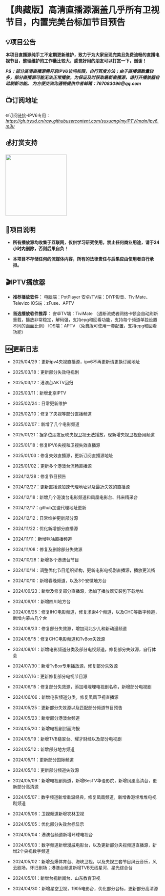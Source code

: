 # 【典藏版】高清直播源涵盖几乎所有卫视节目，内置完美台标加节目预告

## 💡项目公告

**本项目直播源纯手工不定期更新维护，致力于为大家呈现完美且免费流畅的直播电视节目，整理维护的工作量比较大，感觉好用的朋友可以打赏一下，谢谢！**

**_PS：部分高清直播源需开启IPV6访问权限，自行百度方法；由于直播源数量较多，部分直播源可能无法正常播放，为保证及时获取最新直播源，请打开播放器自动刷新功能。
为方便交流沟通特提供作者邮箱：767083096@qq.com_**

## 📺订阅地址

🌐订阅链接-IPV6专用：_https://gh.tryxd.cn/raw.githubusercontent.com/suxuang/myIPTV/main/ipv6.m3u_

## 💰打赏支持
<p>
<img width="200" height="200" src="https://gh.tryxd.cn/raw.githubusercontent.com/suxuang/myIPTV/main/img/赞赏.png">
</p>

## 📖项目说明

- **所有播放源均收集于互联网，仅供学习研究使用，禁止任何商业用途，请于24小时内删除，否则后果自负！**

- **本项目不存储任何的流媒体内容，所有的法律责任与后果应由使用者自行承担。**

## 🎬IPTV播放器

- **推荐播放软件：**
电脑端：PotPlayer 安卓/TV端：DIYP影音、TiviMate、Televizo IOS端：zFuse、APTV

- **首选播放软件推荐：**
安卓TV端：TiviMate （遇断流或者网络卡顿会自动刷新重载，播放非常稳定，解码强，支持epg和回看功能，支持每个频道单独设置不同的画面比例）
IOS端：APTV （免费版可使用一套配置，支持epg和回看功能）

## 🆕更新日志

- 2025/04/29：更新ipv4央视直播源，ipv6不再更新请更换订阅地址

- 2025/03/18：更新部分失效电视剧

- 2025/03/12：港澳台AKTV回归

- 2025/03/11：新增北京IPTV

- 2025/02/24：日常更新维护

- 2025/02/10：修复了央视等部分直播频道

- 2025/02/07：新增了几个电影频道

- 2025/01/21：据多位朋友反映央视卫视无法播放，现新增央视卫视备用频道

- 2025/01/18：修复IPV6央视和卫视失效直播源

- 2025/01/03：修复失效直播源，更新订阅直播源地址

- 2025/01/02：更新多个港澳台流畅直播源

- 2024/12/28：修复节目预告

- 2024/12/27：更新直播源加速代理地址以及最近失效的直播源

- 2024/12/18：新增几个港澳台电影频道和凤凰电影台、纬来精采台

- 2024/12/17：github加速代理地址更新

- 2024/12/12：日常维护更新部分源

- 2024/11/22：优化新增部分直播源

- 2024/11/11：新增咪咕直播频道

- 2024/11/08：修复及删除部分失效源

- 2024/10/28：新增多个港澳台节目

- 2024/10/14：调整优化节目组织架构，更新电影电视剧直播源，播放更流畅

- 2024/10/10：新增春晚频道，以及3个安徽地方台

- 2024/09/23：新增及修复部分直播源，添加了播放器安装包下载地址

- 2024/09/01：新增四川地方台

- 2024/08/25：修复IHO电影频道，修复求索4个频道，以及CHC等数字频道，新增内蒙古几个台

- 2024/08/23：修复部分失效源，增加河北少儿和新动漫频道

- 2024/08/15：修复CHC电影频道和TvBox失效源

- 2024/08/01：新增电影频道分类及部分电视频道，修复部分失效源，自行体会

- 2024/07/30：新增TvBox专用播放源，修复部分失效源

- 2024/07/16：更新修复部分电视节目源

- 2024/06/15：修复部分失效源，添加堆埋埋电视剧名称，新增部分电视剧

- 2024/06/06：新增电影频道分类，修复凤凰卫视直播源

- 2024/05/25：更新部分失效源以及匹配部分频道节目预告
  
- 2024/05/23：新增部分港澳台频道

- 2024/05/20：新增电视剧封面海报

- 2024/05/19：新增TVB翡翠台、耀才财经以及部分电视剧

- 2024/05/12：新增部分地方频道

- 2024/05/11：更新部分国际频道

- 2024/05/10：更新部分频道失效源

- 2024/05/09：新增电视剧频道，新增BesTV华语影院，新增凤凰高清台，更新部分高清源

- 2024/05/07：数字频道新增重温经典，修复凤凰频道，新增香港埋堆堆电视剧频道

- 2024/05/06：卫视频道新增农林卫视

- 2024/05/05：优化部分失效台标显示

- 2024/05/04：港澳台频道新增环球电视台

- 2024/05/03：数字频道新增漫威电影台，以及更新部分央视频道直播源，新增2个央视数字频道

- 2024/05/02：新增劲爆体育台、海峡卫视，以及央视三套节目风云音乐，风云剧场，怀旧剧场；港澳台频道新增TVB无线星河、星光综合台

- 2024/05/01：新增台视新闻台、山东教育卫视

- 2024/04/30：新增星空卫视，1905电影台，优化部分台标，更新部分高清源


